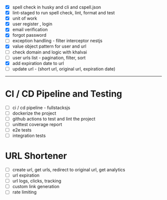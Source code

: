 - [x] spell check in husky and cli and cspell.json
- [x] lint-staged to run spell check, lint, format and test
- [x] unit of work
- [x] user register , login
- [x] email verification
- [x] forgot password
- [ ] exception handling - filter interceptor nestjs
- [x] value object pattern for user and url
- [ ] check domain and logic with khalvai
- [ ] user urls list - pagination, filter, sort
- [x] add expiration date to url
- [ ] update url - (short url, original url, expiration date)

---

# CI / CD Pipeline and Testing

- [ ] ci / cd pipeline - fullstacksjs
- [ ] dockerize the project
- [ ] github actions to test and lint the project
- [ ] unittest coverage report
- [ ] e2e tests
- [ ] integration tests

# URL Shortener

- [ ] create url, get urls, redirect to original url, get analytics
- [ ] url expiration
- [ ] url logs, clicks, tracking
- [ ] custom link generation
- [ ] rate limiting
